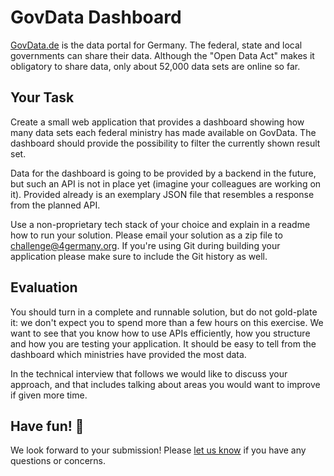 # GovData Dashboard

[GovData.de](https://www.govdata.de/) is the data portal for Germany. The federal, state and local governments can share their data. Although the "Open Data Act" makes it obligatory to share data, only about 52,000 data sets are online so far.

## Your Task

Create a small web application that provides a dashboard showing how many data sets each federal ministry has made available on GovData. The dashboard should provide the possibility to filter the currently shown result set.

Data for the dashboard is going to be provided by a backend in the future, but such an API is not in place yet (imagine your colleagues are working on it). Provided already is an exemplary JSON file that resembles a response from the planned API.

Use a non-proprietary tech stack of your choice and explain in a readme how to run your solution. Please email your solution as a zip file to [challenge@4germany.org](mailto:challenge@4germany.org). If you're using
Git during building your application please make sure to include the Git history as well.

## Evaluation

You should turn in a complete and runnable solution, but do not gold-plate it: we don't expect you to spend more than a few hours on this exercise. We want to see that you know how to use APIs efficiently, how you structure and how you are testing your application. It should be easy to tell from the dashboard which ministries have provided the most data.

In the technical interview that follows we would like to discuss your approach, and that includes talking about areas you would want to improve if given more time.

## Have fun! 🚀

We look forward to your submission! Please [let us know](mailto:challenge@4germany.org) if you have any questions or concerns.
